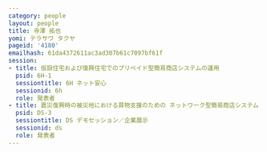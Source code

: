 ```yaml
---
category: people
layout: people
title: 寺澤 拓也
yomi: テラサワ タクヤ
pageid: '4180'
emailhash: 61da4372611ac3ad307b61c7097bf61f
session:
- title: 仮設住宅および復興住宅でのプリペイド型簡易商店システムの運用
  psid: 6H-1
  sessiontitle: 6H ネット安心
  sessionid: 6h
  role: 発表者
- title: 震災復興時の被災地における買物支援のための ネットワーク型簡易商店システム
  psid: DS-3
  sessiontitle: DS デモセッション／企業展示
  sessionid: ds
  role: 発表者
---
```

